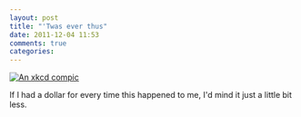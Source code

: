 ```yaml
---
layout: post
title: "'Twas ever thus"
date: 2011-12-04 11:53
comments: true
categories:
---
```

[![An xkcd compic](http://imgs.xkcd.com/comics/wisdom_of_the_ancients.png)](http://xkcd.com/979/)

If I had a dollar for every time this happened to me, I'd mind it just a little bit less.
